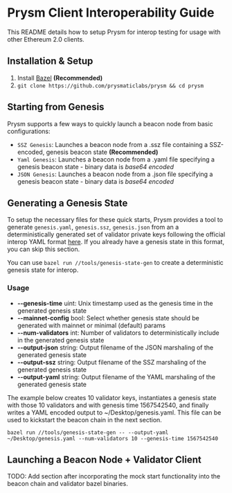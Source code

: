 # Prysm Client Interoperability Guide

This README details how to setup Prysm for interop testing for usage with other Ethereum 2.0 clients.

## Installation & Setup

1. Install [Bazel](https://docs.bazel.build/versions/master/install.html) **(Recommended)**
2. `git clone https://github.com/prysmaticlabs/prysm && cd prysm`

## Starting from Genesis

Prysm supports a few ways to quickly launch a beacon node from basic configurations:

- `SSZ Genesis`: Launches a beacon node  from a .ssz file containing a SSZ-encoded, genesis beacon state  **(Recommended)**
- `Yaml Genesis`: Launches a beacon node from a .yaml file specifying a genesis beacon state - binary data is _base64 encoded_
- `JSON Genesis`: Launches a beacon node  from a .json file specifying a genesis beacon state - binary data is _base64 encoded_

## Generating a Genesis State

To setup the necessary files for these quick starts, Prysm provides a tool to generate `genesis.yaml`, `genesis.ssz`, `genesis.json` from an
a deterministically generated set of validator private keys following the official interop YAML format 
[here](https://github.com/ethereum/eth2.0-pm/blob/master/interop/mocked_start). If you already have a genesis state in this format, you can skip this section.

You can use `bazel run //tools/genesis-state-gen` to create a deterministic genesis state for interop.

### Usage

- **--genesis-time** uint: Unix timestamp used as the genesis time in the generated genesis state
- **--mainnet-config** bool: Select whether genesis state should be generated with mainnet or minimal (default) params
- **--num-validators** int: Number of validators to deterministically include in the generated genesis state
- **--output-json** string: Output filename of the JSON marshaling of the generated genesis state
- **--output-ssz** string: Output filename of the SSZ marshaling of the generated genesis state
- **--output-yaml** string: Output filename of the YAML marshaling of the generated genesis state

The example below creates 10 validator keys, instantiates a genesis state with those 10 validators and with genesis time 1567542540,
and finally writes a YAML encoded output to ~/Desktop/genesis.yaml. This file can be used to kickstart the beacon chain in the next section.

```
bazel run //tools/genesis-state-gen -- --output-yaml ~/Desktop/genesis.yaml --num-validators 10 --genesis-time 1567542540
```

## Launching a Beacon Node + Validator Client

TODO: Add section after incorporating the mock start functionality into the beacon chain and validator bazel binaries.